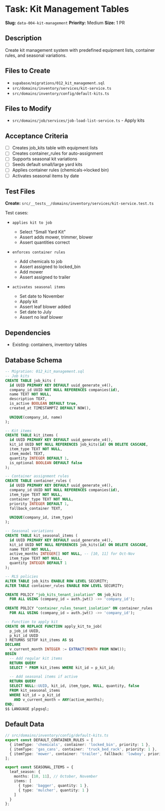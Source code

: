 # Task: Kit Management Tables

**Slug:** `data-004-kit-management`
**Priority:** Medium
**Size:** 1 PR

## Description
Create kit management system with predefined equipment lists, container rules, and seasonal variations.

## Files to Create
- `supabase/migrations/012_kit_management.sql`
- `src/domains/inventory/services/kit-service.ts`
- `src/domains/inventory/config/default-kits.ts`

## Files to Modify
- `src/domains/job/services/job-load-list-service.ts` - Apply kits

## Acceptance Criteria
- [ ] Creates job_kits table with equipment lists
- [ ] Creates container_rules for auto-assignment
- [ ] Supports seasonal kit variations
- [ ] Seeds default small/large yard kits
- [ ] Applies container rules (chemicals→locked bin)
- [ ] Activates seasonal items by date

## Test Files
**Create:** `src/__tests__/domains/inventory/services/kit-service.test.ts`

Test cases:
- `applies kit to job`
  - Select "Small Yard Kit"
  - Assert adds mower, trimmer, blower
  - Assert quantities correct
  
- `enforces container rules`
  - Add chemicals to job
  - Assert assigned to locked_bin
  - Add mower
  - Assert assigned to trailer
  
- `activates seasonal items`
  - Set date to November
  - Apply kit
  - Assert leaf blower added
  - Set date to July
  - Assert no leaf blower

## Dependencies
- Existing: containers, inventory tables

## Database Schema
```sql
-- Migration: 012_kit_management.sql
-- Job kits
CREATE TABLE job_kits (
  id UUID PRIMARY KEY DEFAULT uuid_generate_v4(),
  company_id UUID NOT NULL REFERENCES companies(id),
  name TEXT NOT NULL,
  description TEXT,
  is_active BOOLEAN DEFAULT true,
  created_at TIMESTAMPTZ DEFAULT NOW(),
  
  UNIQUE(company_id, name)
);

-- Kit items
CREATE TABLE kit_items (
  id UUID PRIMARY KEY DEFAULT uuid_generate_v4(),
  kit_id UUID NOT NULL REFERENCES job_kits(id) ON DELETE CASCADE,
  item_type TEXT NOT NULL,
  item_model TEXT,
  quantity INTEGER DEFAULT 1,
  is_optional BOOLEAN DEFAULT false
);

-- Container assignment rules
CREATE TABLE container_rules (
  id UUID PRIMARY KEY DEFAULT uuid_generate_v4(),
  company_id UUID NOT NULL REFERENCES companies(id),
  item_type TEXT NOT NULL,
  container_type TEXT NOT NULL,
  priority INTEGER DEFAULT 1,
  fallback_container TEXT,
  
  UNIQUE(company_id, item_type)
);

-- Seasonal variations
CREATE TABLE kit_seasonal_items (
  id UUID PRIMARY KEY DEFAULT uuid_generate_v4(),
  kit_id UUID NOT NULL REFERENCES job_kits(id) ON DELETE CASCADE,
  name TEXT NOT NULL,
  active_months INTEGER[] NOT NULL, -- [10, 11] for Oct-Nov
  item_type TEXT NOT NULL,
  quantity INTEGER DEFAULT 1
);

-- RLS policies
ALTER TABLE job_kits ENABLE ROW LEVEL SECURITY;
ALTER TABLE container_rules ENABLE ROW LEVEL SECURITY;

CREATE POLICY "job_kits_tenant_isolation" ON job_kits
  FOR ALL USING (company_id = auth.jwt() ->> 'company_id');
  
CREATE POLICY "container_rules_tenant_isolation" ON container_rules
  FOR ALL USING (company_id = auth.jwt() ->> 'company_id');

-- Function to apply kit
CREATE OR REPLACE FUNCTION apply_kit_to_job(
  p_job_id UUID,
  p_kit_id UUID
) RETURNS SETOF kit_items AS $$
DECLARE
  v_current_month INTEGER := EXTRACT(MONTH FROM NOW());
BEGIN
  -- Add regular kit items
  RETURN QUERY
  SELECT * FROM kit_items WHERE kit_id = p_kit_id;
  
  -- Add seasonal items if active
  RETURN QUERY
  SELECT NULL::UUID, kit_id, item_type, NULL, quantity, false
  FROM kit_seasonal_items
  WHERE kit_id = p_kit_id
    AND v_current_month = ANY(active_months);
END;
$$ LANGUAGE plpgsql;
```

## Default Data
```typescript
// src/domains/inventory/config/default-kits.ts
export const DEFAULT_CONTAINER_RULES = [
  { itemType: 'chemicals', container: 'locked_bin', priority: 1 },
  { itemType: 'gas_cans', container: 'truck_bed_rack', priority: 1 },
  { itemType: 'mower', container: 'trailer', fallback: 'lowboy', priority: 2 }
];

export const SEASONAL_ITEMS = {
  leaf_season: {
    months: [10, 11], // October, November
    items: [
      { type: 'bagger', quantity: 1 },
      { type: 'mulcher', quantity: 1 }
    ]
  }
};
```
